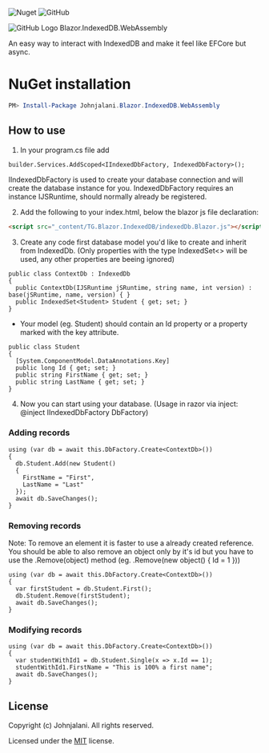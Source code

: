 ![Nuget](https://img.shields.io/nuget/v/Johnjalani.Blazor.IndexedDB.WebAssembly?style=plastic)
![GitHub](https://img.shields.io/github/license/johnjalani/Blazor.IndexedDB.WebAssembly?style=plastic)

![GitHub Logo](https://raw.githubusercontent.com/johnjalani/Blazor.IndexedDB.WebAssembly/master/Blazor.IndexedDB.WebAssembly/fire.png)
Blazor.IndexedDB.WebAssembly

An easy way to interact with IndexedDB and make it feel like EFCore but async.

# NuGet installation
```powershell
PM> Install-Package Johnjalani.Blazor.IndexedDB.WebAssembly
```
## How to use
1. In your program.cs file add
```CSharp
builder.Services.AddScoped<IIndexedDbFactory, IndexedDbFactory>();
```
IIndexedDbFactory is used to create your database connection and will create the database instance for you.
IndexedDbFactory requires an instance IJSRuntime, should normally already be registered.

2. Add the following to your index.html, below the blazor js file declaration:
```Html
<script src="_content/TG.Blazor.IndexedDB/indexedDb.Blazor.js"></script>
```

3. Create any code first database model you'd like to create and inherit from IndexedDb. (Only properties with the type IndexedSet<> will be used, any other properties are beeing ignored)
```CSharp
public class ContextDb : IndexedDb
{
  public ContextDb(IJSRuntime jSRuntime, string name, int version) : base(jSRuntime, name, version) { }
  public IndexedSet<Student> Student { get; set; }
}
```
- Your model (eg. Student) should contain an Id property or a property marked with the key attribute.
```CSharp
public class Student
{
  [System.ComponentModel.DataAnnotations.Key]
  public long Id { get; set; }
  public string FirstName { get; set; }
  public string LastName { get; set; }
}
```

4. Now you can start using your database.
(Usage in razor via inject: @inject IIndexedDbFactory DbFactory)

### Adding records
```CSharp
using (var db = await this.DbFactory.Create<ContextDb>())
{
  db.Student.Add(new Student()
  {
    FirstName = "First",
    LastName = "Last"
  });
  await db.SaveChanges();
}
```
### Removing records
Note: To remove an element it is faster to use a already created reference. You should be able to also remove an object only by it's id but you have to use the .Remove(object) method (eg. .Remove(new object() { Id = 1 }))
```CSharp
using (var db = await this.DbFactory.Create<ContextDb>())
{
  var firstStudent = db.Student.First();
  db.Student.Remove(firstStudent);
  await db.SaveChanges();
}
```
### Modifying records
```CSharp
using (var db = await this.DbFactory.Create<ContextDb>())
{
  var studentWithId1 = db.Student.Single(x => x.Id == 1);
  studentWithId1.FirstName = "This is 100% a first name";
  await db.SaveChanges();
}
```

## License

Copyright (c) Johnjalani. All rights reserved.

Licensed under the [MIT](LICENSE) license.
